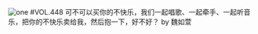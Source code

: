 ![one](http://image.wufazhuce.com/FnFn1ZCcvil_8cVfFMYDY-2iaHiC)
#VOL.448
可不可以买你的不快乐，我们一起唱歌、一起牵手、一起听音乐，把你的不快乐卖给我，然后抱一下，好不好？ by 魏如萱